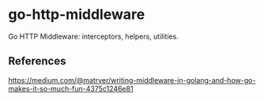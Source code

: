 # go-http-middleware

Go HTTP Middleware: interceptors, helpers, utilities.

## References
https://medium.com/@matryer/writing-middleware-in-golang-and-how-go-makes-it-so-much-fun-4375c1246e81
